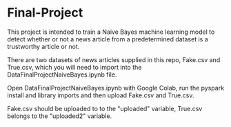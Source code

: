 # Final-Project
This project is intended to train a Naive Bayes machine learning model to detect whether or not a news article from a predetermined dataset is a trustworthy article or not.  

There are two datasets of news articles supplied in this repo, Fake.csv and True.csv, which you will need to import into the DataFinalProjectNaiveBayes.ipynb file.  

Open DataFinalProjectNaiveBayes.ipynb with Google Colab, run the pyspark install and library imports and then upload Fake.csv and True.csv.  

Fake.csv should be uploaded to to the "uploaded" variable, True.csv belongs to the "uploaded2" variable.  